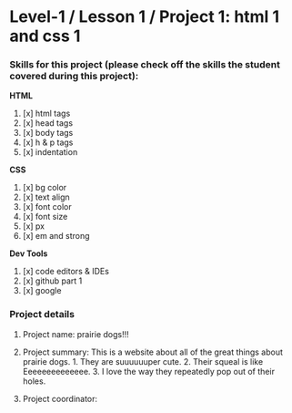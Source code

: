 # Level-1 / Lesson 1 / Project 1: html 1 and css 1

### Skills for this project (please check off the skills the student covered during this project):

**HTML**
 1. [x]  html tags
 2. [x] head tags
 3. [x] body tags
 4. [x] h & p tags
 5. [x] indentation

**CSS**
  1. [x] bg color
  2. [x] text align
  3. [x] font color
  4. [x] font size
  5. [x] px
  6. [x] em and strong

**Dev Tools**
  1. [x] code editors & IDEs
  2. [x] github part 1
  3. [x] google

### Project details
  1. Project name: prairie dogs!!!
  2. Project summary:
  This is a website about all of the great things about prairie dogs.
    1. They are suuuuuuper cute.
    2. Their squeal is like Eeeeeeeeeeeeee.
    3. I love the way they repeatedly pop out of their holes.
 
  3. Project coordinator: 
